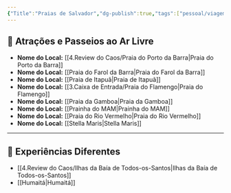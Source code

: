 ```yaml
---
{"Title":"Praias de Salvador","dg-publish":true,"tags":["pessoal/viagem","pessoal/lugares","SSA"],"permalink":"/4-review-do-caos/praias-de-salvador/","dgPassFrontmatter":true}
---
```


## 🌳 Atrações e Passeios ao Ar Livre
- **Nome do Local:** [[4.Review do Caos/Praia do Porto da Barra\|Praia do Porto da Barra]]
- **Nome do Local:** [[Praia do Farol da Barra\|Praia do Farol da Barra]]
- **Nome do Local:** [[Praia de Itapuã\|Praia de Itapuã]]
- **Nome do Local:** [[3.Caixa de Entrada/Praia do Flamengo\|Praia do Flamengo]]
- **Nome do Local:** [[Praia da Gamboa\|Praia da Gamboa]]
- **Nome do Local:** [[Prainha do MAM\|Prainha do MAM]]
- **Nome do Local:** [[Praia do Rio Vermelho\|Praia do Rio Vermelho]]
- **Nome do Local:** [[Stella Maris\|Stella Maris]]
---
## 🦔 Experiências Diferentes
- [[4.Review do Caos/Ilhas da Baía de Todos-os-Santos\|Ilhas da Baía de Todos-os-Santos]]
- [[Humaitá\|Humaitá]]